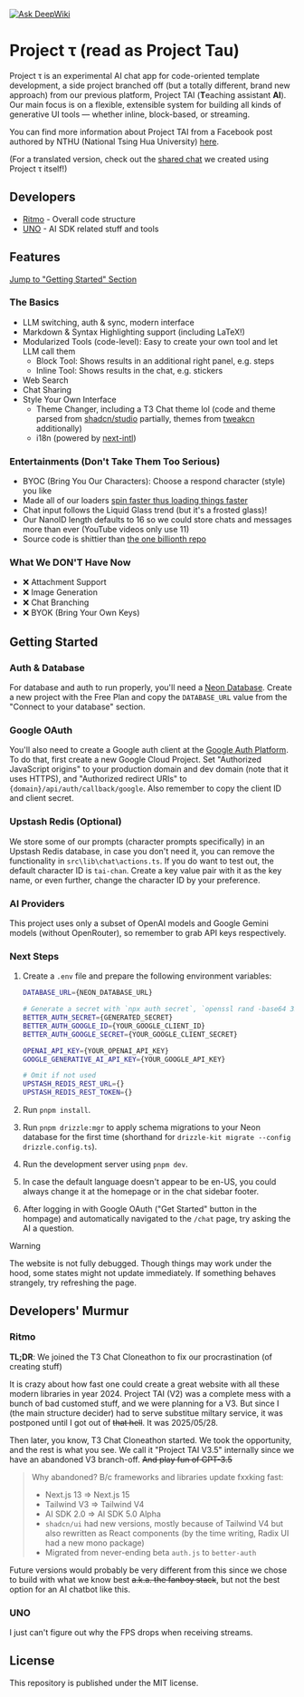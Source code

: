[![Ask DeepWiki](https://deepwiki.com/badge.svg)](https://deepwiki.com/ritmo-v0/project-tau)

# Project τ (read as Project Tau)
Project τ is an experimental AI chat app for code-oriented template development, a side project branched off (but a totally different, brand new approach) from our previous platform, Project TAI (**T**eaching assistant **AI**). Our main focus is on a flexible, extensible system for building all kinds of generative UI tools — whether inline, block-based, or streaming.

You can find more information about Project TAI from a Facebook post authored by NTHU (National Tsing Hua University) [here](https://www.facebook.com/share/p/1MUugtN2nW/).

(For a translated version, check out the [shared chat](https://project-tau.ritmo.dev/chat/share/iiYx9dm) we created using Project τ itself!)

## Developers
- [Ritmo](https://github.com/ritmo-v0) - Overall code structure
- [UNO](https://github.com/UN-O) - AI SDK related stuff and tools

## Features
[Jump to "Getting Started" Section](#getting-started)
### The Basics
- LLM switching, auth & sync, modern interface
- Markdown & Syntax Highlighting support (including LaTeX!)
- Modularized Tools (code-level): Easy to create your own tool and let LLM call them
	- Block Tool: Shows results in an additional right panel, e.g. steps
	- Inline Tool: Shows results in the chat, e.g. stickers
- Web Search
- Chat Sharing
- Style Your Own Interface
	- Theme Changer, including a T3 Chat theme lol (code and theme parsed from [shadcn/studio](https://github.com/themeselection/shadcn-studio) partially, themes from [tweakcn](https://github.com/jnsahaj/tweakcn) additionally)
	- i18n (powered by [next-intl](https://github.com/amannn/next-intl))

### Entertainments (Don't Take Them Too Serious)
- BYOC (Bring You Our Characters): Choose a respond character (style) you like
- Made all of our loaders [spin faster thus loading things faster](https://x.com/jordienr/status/1932036673644232794)
- Chat input follows the Liquid Glass trend (but it's a frosted glass)!
- Our NanoID length defaults to 16 so we could store chats and messages more than ever (YouTube videos only use 11)
- Source code is shittier than [the one billionth repo](https://github.com/AasishPokhrel/shit)

### What We **DON'T** Have Now
- :x: Attachment Support
- :x: Image Generation
- :x: Chat Branching
- :x: BYOK (Bring Your Own Keys)

## Getting Started
### Auth & Database
For database and auth to run properly, you'll need a [Neon Database](https://neon.com/). Create a new project with the Free Plan and copy the `DATABASE_URL` value from the "Connect to your database" section.

### Google OAuth
You'll also need to create a Google auth client at the [Google Auth Platform](https://console.cloud.google.com/auth/overview). To do that, first create a new Google Cloud Project.
Set "Authorized JavaScript origins" to your production domain and dev domain (note that it uses HTTPS), and "Authorized redirect URIs" to `{domain}/api/auth/callback/google`. Also remember to copy the client ID and client secret.

### Upstash Redis (Optional)
We store some of our prompts (character prompts specifically) in an Upstash Redis database, in case you don't need it, you can remove the functionality in `src\lib\chat\actions.ts`.
If you do want to test out, the default character ID is `tai-chan`. Create a key value pair with it as the key name, or even further, change the character ID by your preference.

### AI Providers
This project uses only a subset of OpenAI models and Google Gemini models (without OpenRouter), so remember to grab API keys respectively.

### Next Steps
1. Create a `.env` file and prepare the following environment variables:

	```bash
	DATABASE_URL={NEON_DATABASE_URL}

	# Generate a secret with `npx auth secret`, `openssl rand -base64 32`, or methods you prefer
	BETTER_AUTH_SECRET={GENERATED_SECRET}
	BETTER_AUTH_GOOGLE_ID={YOUR_GOOGLE_CLIENT_ID}
	BETTER_AUTH_GOOGLE_SECRET={YOUR_GOOGLE_CLIENT_SECRET}

	OPENAI_API_KEY={YOUR_OPENAI_API_KEY}
	GOOGLE_GENERATIVE_AI_API_KEY={YOUR_GOOGLE_API_KEY}

	# Omit if not used
	UPSTASH_REDIS_REST_URL={}
	UPSTASH_REDIS_REST_TOKEN={}
	```
2. Run `pnpm install`.
3. Run `pnpm drizzle:mgr` to apply schema migrations to your Neon database for the first time (shorthand for `drizzle-kit migrate --config drizzle.config.ts`).
4. Run the development server using `pnpm dev`.
5. In case the default language doesn't appear to be en-US, you could always change it at the homepage or in the chat sidebar footer.
6. After logging in with Google OAuth ("Get Started" button in the hompage) and automatically navigated to the `/chat` page, try asking the AI a question.

> [!WARNING]
> The website is not fully debugged. Though things may work under the hood, some states might not update immediately. If something behaves strangely, try refreshing the page.

## Developers' Murmur
### Ritmo
**TL;DR**: We joined the T3 Chat Cloneathon to fix our procrastination (of creating stuff)

It is crazy about how fast one could create a great website with all these modern libraries in year 2024. Project TAI (V2) was a complete mess with a bunch of bad customed stuff, and we were planning for a V3. But since I (the main structure decider) had to serve substitue miltary service, it was postponed until I got out of ~~that hell~~. It was 2025/05/28.

Then later, you know, T3 Chat Cloneathon started. We took the opportunity, and the rest is what you see. We call it "Project TAI V3.5" internally since we have an abandoned V3 branch-off. ~~And play fun of GPT-3.5~~


> Why abandoned? B/c frameworks and libraries update fxxking fast:
> - Next.js 13 => Next.js 15
> - Tailwind V3 => Tailwind V4
> - AI SDK 2.0 => AI SDK 5.0 Alpha
> - `shadcn/ui` had new versions, mostly because of Tailwind V4 but also rewritten as React components (by the time writing, Radix UI had a new mono package)
> - Migrated from never-ending beta `auth.js` to `better-auth`

Future versions would probably be very different from this since we chose to build with what we know best ~~a.k.a. the fanboy stack~~, but not the best option for an AI chatbot like this.

### UNO
I just can't figure out why the FPS drops when receiving streams.

## License
This repository is published under the MIT license.